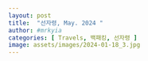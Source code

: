 ```yaml
---
layout: post
title:  "선자령, May. 2024 "
author: #mrkyia
categories: [ Travels, 백패킹, 선자령 ]
image: assets/images/2024-01-18_3.jpg
---
```


